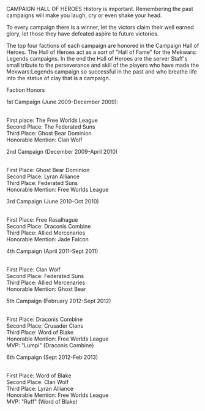 CAMPAIGN HALL OF HEROES
History is important. Remembering the past campaigns will make you laugh, cry or even shake your head.

To every campaign there is a winner, let the victors claim their well earned glory, let those they have defeated aspire to future victories.

The top four factions of each campaign are honored in the Campaign Hall of Heroes. The Hall of Heroes act as a sort of "Hall of Fame" for the Mekwars: Legends campaigns. In the end the Hall of Heroes are the server Staff's small tribute to the perseverance and skill of the players who have made the Mekwars:Legends campaign so successful in the past and who breathe life into the statue of clay that is a campaign.

Faction Honors

1st Campaign
(June 2009-December 2009):

<br>First place: The Free Worlds League
<br>Second Place: The Federated Suns
<br>Third Place: Ghost Bear Dominion
<br>Honorable Mention: Clan Wolf


2nd Campaign
(December 2009-April 2010)

<br>First Place: Ghost Bear Dominion
<br>Second Place: Lyran Alliance
<br>Third Place: Federated Suns
<br>Honorable Mention: Free Worlds League


3rd Campaign
(June 2010-Oct 2010)

<br>First Place: Free Rasalhague 
<br>Second Place: Draconis Combine
<br>Third Place: Allied Mercenaries
<br>Honorable Mention: Jade Falcon

4th Campaign
(April 2011-Sept 2011)

<br>First Place: Clan Wolf
<br>Second Place: Federated Suns
<br>Third Place: Allied Mercenaries
<br>Honorable Mention: Ghost Bear

5th Campaign
(February 2012-Sept 2012)

<br>First Place: Draconis Combine
<br>Second Place: Crusader Clans
<br>Third Place: Word of Blake
<br>Honorable Mention: Free Worlds League
<br>MVP: "Lumpi" (Draconis Combine)


6th Campaign
(Sept 2012-Feb 2013)

<br>First Place: Word of Blake
<br>Second Place: Clan Wolf
<br>Third Place: Lyran Alliance
<br>Honorable Mention: Free Worlds League
<br>MVP: "Ruff" (Word of Blake)

